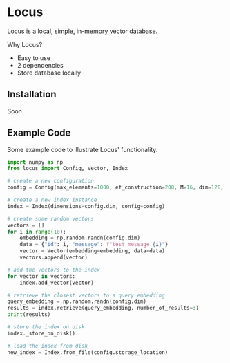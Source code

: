 # Locus
Locus is a local, simple, in-memory vector database.

Why Locus?
* Easy to use
* 2 dependencies
* Store database locally


## Installation
Soon

## Example Code
Some example code to illustrate Locus' functionality.

``` python
import numpy as np
from locus import Config, Vector, Index

# create a new configuration
config = Config(max_elements=1000, ef_construction=200, M=16, dim=128, space="cosine", storage_location="index.db")

# create a new index instance
index = Index(dimensions=config.dim, config=config)

# create some random vectors
vectors = []
for i in range(10):
    embedding = np.random.randn(config.dim)
    data = {"id": i, "message": f"test message {i}"}
    vector = Vector(embedding=embedding, data=data)
    vectors.append(vector)

# add the vectors to the index
for vector in vectors:
    index.add_vector(vector)

# retrieve the closest vectors to a query embedding
query_embedding = np.random.randn(config.dim)
results = index.retrieve(query_embedding, number_of_results=3)
print(results)

# store the index on disk
index._store_on_disk()

# load the index from disk
new_index = Index.from_file(config.storage_location)
```

